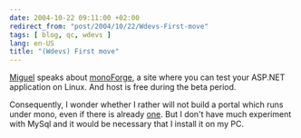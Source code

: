 ```yaml
---
date: 2004-10-22 09:11:00 +02:00
redirect_from: "post/2004/10/22/Wdevs-First-move"
tags: [ blog, qc, wdevs ]
lang: en-US
title: "(Wdevs) First move"
---
```


[Miguel](http://primates.ximian.com/~miguel/archive/2004/Oct-21.html)
speaks about [monoForge](http://www.monoforge.com/), a site where
you can test your ASP.NET application on Linux. And host is free during the
beta period.

Consequently, I wonder whether I rather will not build a portal which runs
under mono, even if there is already [one](http://mojoportal.monoforge.com/). But I don't have much experiment
with MySql and it would be necessary that I install it on my PC.
